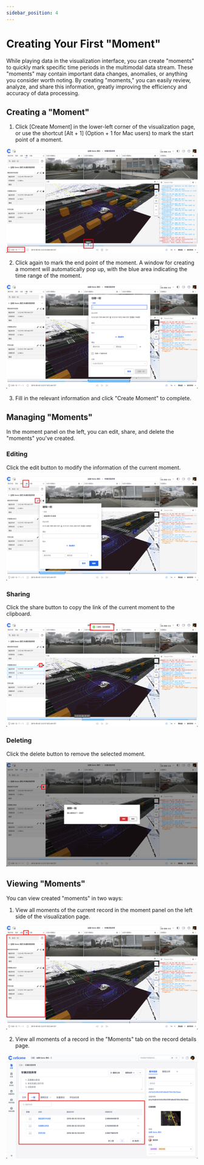 ```yaml
---
sidebar_position: 4
---
```


# Creating Your First "Moment"

While playing data in the visualization interface, you can create "moments" to quickly mark specific time periods in the multimodal data stream. These "moments" may contain important data changes, anomalies, or anything you consider worth noting. By creating "moments," you can easily review, analyze, and share this information, greatly improving the efficiency and accuracy of data processing.

## Creating a "Moment"

1. Click [Create Moment] in the lower-left corner of the visualization page, or use the shortcut [Alt + 1] (Option + 1 for Mac users) to mark the start point of a moment.

![Create moment start point](./img/2-4-create-moment-start.png)

2. Click again to mark the end point of the moment. A window for creating a moment will automatically pop up, with the blue area indicating the time range of the moment.

![Create moment end point](./img/2-4-create-moment-end.png)

3. Fill in the relevant information and click "Create Moment" to complete.

## Managing "Moments"

In the moment panel on the left, you can edit, share, and delete the "moments" you've created.

### Editing

Click the edit button to modify the information of the current moment.

![Edit moment](./img/2-4-edit-moment.png)

### Sharing

Click the share button to copy the link of the current moment to the clipboard.

![Share moment](./img/2-4-share-moment.png)

### Deleting

Click the delete button to remove the selected moment.

![Delete moment](./img/2-4-delete-moment-confirm.png)

## Viewing "Moments"

You can view created "moments" in two ways:

1. View all moments of the current record in the moment panel on the left side of the visualization page.

![View moment panel](./img/2-4-view-moment-panel.png)

2. View all moments of a record in the "Moments" tab on the record details page.

![View record moment list](./img/2-4-view-record-moment-list.png)
